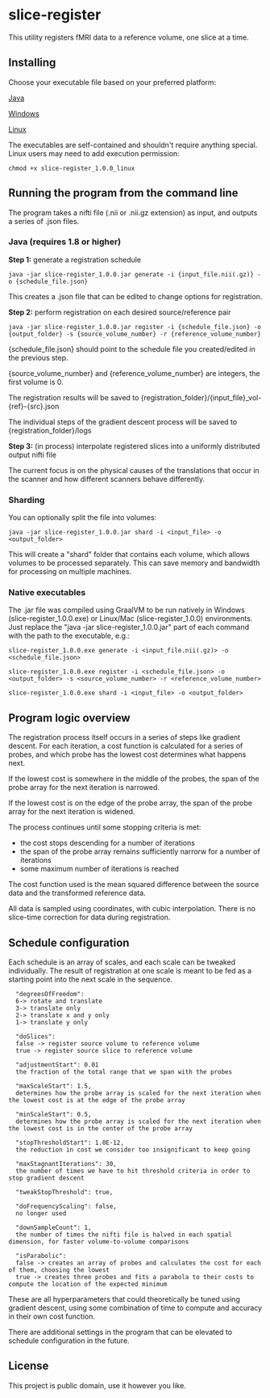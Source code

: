 # slice-register

This utility registers fMRI data to a reference volume, one slice at a time.

## Installing

Choose your executable file based on your preferred platform:

[Java](https://github.com/pseudonymous-neuroscience/slice-register/blob/main/java/slice-register_1.0.0.jar)

[Windows](https://github.com/pseudonymous-neuroscience/slice-register/blob/main/java/slice-register_1.0.0.exe)

[Linux](https://gitlab.com/geoffmay/slice-register/-/raw/main/java/slice-register_1.0.0_linux?inline=false)

The executables are self-contained and shouldn't require anything special. Linux users may need to add execution permission:

`chmod +x slice-register_1.0.0_linux`

## Running the program from the command line

The program takes a nifti file (.nii or .nii.gz extension) as input, and outputs a series of .json files.

### Java (requires 1.8 or higher)

<b>Step 1:</b> generate a registration schedule

`java -jar slice-register_1.0.0.jar generate -i {input_file.nii(.gz)} -o {schedule_file.json}`

This creates a .json file that can be edited to change options for registration.

<b>Step 2:</b> perform registration on each desired source/reference pair

`java -jar slice-register_1.0.0.jar register -i {schedule_file.json} -o {output_folder} -s {source_volume_number} -r {reference_volume_number}`

{schedule_file.json} should point to the schedule file you created/edited in the previous step.

{source_volume_number} and {reference_volume_number} are integers, the first volume is 0.

The registration results will be saved to {registration_folder}/{input_file}_vol-{ref}-{src}.json

The individual steps of the gradient descent process will be saved to {registration_folder}/logs

<b>Step 3:</b> (in process) interpolate registered slices into a uniformly distributed output nifti file

The current focus is on the physical causes of the translations that occur in the scanner and how different scanners behave differently.


### Sharding

You can optionally split the file into volumes:

`java -jar slice-register_1.0.0.jar shard -i <input_file> -o <output_folder>`

This will create a "shard" folder that contains each volume, which allows volumes to be processed separately. This can save memory and bandwidth for processing on multiple machines.


### Native executables

The .jar file was compiled using GraalVM to be run natively in Windows (slice-register_1.0.0.exe) or Linux/Mac (slice-register_1.0.0) environments. Just replace the "java -jar slice-register_1.0.0.jar" part of each command with the path to the executable, e.g.:

`slice-register_1.0.0.exe generate -i <input_file.nii(.gz)> -o <schedule_file.json>`

`slice-register_1.0.0.exe register -i <schedule_file.json> -o <output_folder> -s <source_volume_number> -r <reference_volume_number>`

`slice-register_1.0.0.exe shard -i <input_file> -o <output_folder>`


## Program logic overview

The registration process itself occurs in a series of steps like gradient descent. For each iteration, a cost function is calculated for a series of probes, and which probe has the lowest cost determines what happens next.

If the lowest cost is somewhere in the middle of the probes, the span of the probe array for the next iteration is narrowed.

If the lowest cost is on the edge of the probe array, the span of the probe array for the next iteration is widened.

The process continues until some stopping criteria is met:
- the cost stops descending for a number of iterations
- the span of the probe array remains sufficiently narrorw for a number of iterations
- some maximum number of iterations is reached

The cost function used is the mean squared difference between the source data and the transformed reference data.

All data is sampled using coordinates, with cubic interpolation. There is no slice-time correction for data during registration.


## Schedule configuration

Each schedule is an array of scales, and each scale can be tweaked individually. The result of registration at one scale is meant to be fed as a starting point into the next scale in the sequence.

      "degreesOfFreedom":  
      6-> rotate and translate 
      3-> translate only
      2-> translate x and y only
      1-> translate y only

      "doSlices": 
      false -> register source volume to reference volume
      true -> register source slice to reference volume

      "adjustmentStart": 0.01
      the fraction of the total range that we span with the probes
      
      "maxScaleStart": 1.5,
      determines how the probe array is scaled for the next iteration when the lowest cost is at the edge of the probe array
      
      "minScaleStart": 0.5,
      determines how the probe array is scaled for the next iteration when the lowest cost is in the center of the probe array
      
      "stopThresholdStart": 1.0E-12,
      the reduction in cost we consider too insignificant to keep going

      "maxStagnantIterations": 30,
      the number of times we have to hit threshold criteria in order to stop gradient descent
      
      "tweakStopThreshold": true,
      
      "doFrequencyScaling": false,
      no longer used
      
      "downSampleCount": 1,
      the number of times the nifti file is halved in each spatial dimension, for faster volume-to-volume comparisons
      
      "isParabolic":  
      false -> creates an array of probes and calculates the cost for each of them, choosing the lowest
      true -> creates three probes and fits a parabola to their costs to compute the location of the expected minimum

These are all hyperparameters that could theoretically be tuned using gradient descent, using some combination of time to compute and accuracy in their own cost function.

There are additional settings in the program that can be elevated to schedule configuration in the future.

## License
This project is public domain, use it however you like.
